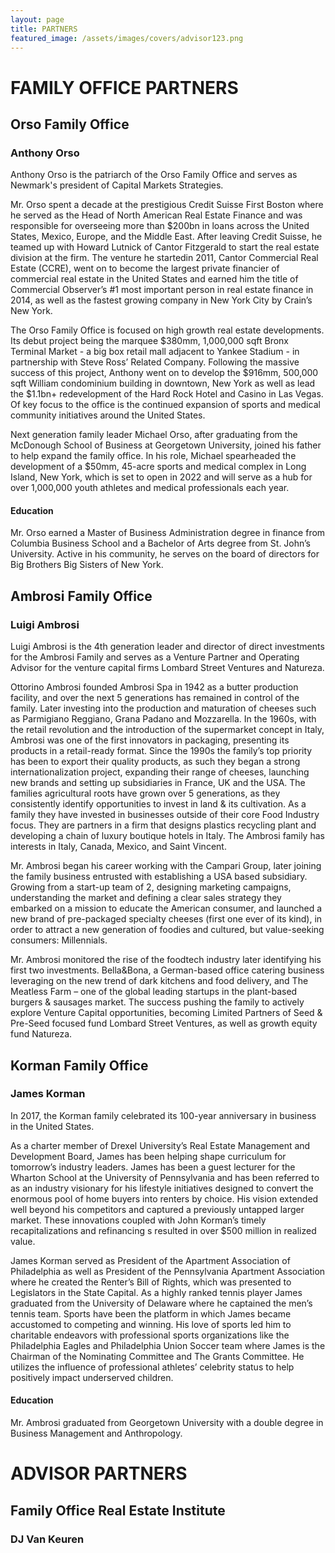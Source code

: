 ```yaml
---
layout: page
title: PARTNERS
featured_image: /assets/images/covers/advisor123.png
---
```


# FAMILY OFFICE PARTNERS


## Orso Family Office 
### Anthony Orso

Anthony Orso is the patriarch of the Orso Family Office and serves as Newmark's president of Capital Markets Strategies.

Mr. Orso spent a decade at the prestigious Credit Suisse First Boston where he served as the Head of North American Real Estate Finance and was responsible for overseeing more than $200bn in loans across the United States, Mexico, Europe, and the Middle East. After leaving Credit Suisse, he teamed up with Howard Lutnick of Cantor Fitzgerald to start the real estate division at the firm. The venture he startedin 2011, Cantor Commercial Real Estate (CCRE), went on to become the largest private financier of commercial real estate in the United States and earned him the title of Commercial Observer’s #1 most important person in real estate finance in 2014, as well as the fastest growing company in New York City by Crain’s New York. 

The Orso Family Office is focused on high growth real estate developments. Its debut project being the marquee $380mm, 1,000,000 sqft Bronx Terminal Market - a big box retail mall adjacent to Yankee Stadium - in partnership with Steve Ross’ Related Company. Following the massive success of this project, Anthony went on to develop the $916mm, 500,000 sqft William condominium building in downtown, New York as well as lead the $1.1bn+ redevelopment of the Hard Rock Hotel and Casino in Las Vegas. Of key focus to the office is the continued expansion of sports and medical community initiatives around the United States.

Next generation family leader Michael Orso, after graduating from the McDonough School of Business at Georgetown University, joined his father to help expand the family office. In his role, Michael spearheaded the development of a $50mm, 45-acre sports and medical complex in Long Island, New York, which is set to open in 2022 and will serve as a hub for over 1,000,000 youth athletes and medical professionals each year.

	
	
#### Education

Mr. Orso earned a Master of Business Administration degree in finance from Columbia Business School and a Bachelor of Arts degree from St. John’s University. Active in his community, he serves on the board of directors for Big Brothers Big Sisters of New York.
	
	

<!-- <div class="alignleft">
	<img src="/assets/images/people/.jpeg" alt="left" style="width:200px;">
</div> -->
## Ambrosi Family Office 
### Luigi Ambrosi

Luigi Ambrosi is the 4th generation leader and director of direct investments for the Ambrosi Family and serves as a Venture Partner and Operating Advisor for the venture capital firms Lombard Street Ventures and Natureza. 

Ottorino Ambrosi founded Ambrosi Spa in 1942 as a butter production facility, and over the next 5 generations has remained in control of the family. Later investing into the production and maturation of cheeses such as Parmigiano Reggiano, Grana Padano and Mozzarella. In the 1960s, with the retail revolution and the introduction of the supermarket concept in Italy, Ambrosi was one of the first innovators in packaging, presenting its products in a retail-ready format. Since the 1990s the family’s top priority has been to export their quality products, as such they began a strong internationalization project, expanding their range of cheeses, launching new brands and setting up subsidiaries in France, UK and the USA. The families agricultural roots have grown over 5 generations, as they consistently identify opportunities to invest in land & its cultivation. As a family they have invested in businesses outside of their core Food Industry focus. They are partners in a firm that designs plastics recycling plant and developing a chain of luxury boutique hotels in Italy. The Ambrosi family has interests in Italy, Canada, Mexico, and Saint Vincent.

Mr. Ambrosi began his career working with the Campari Group, later joining the family business entrusted with establishing a USA based subsidiary. Growing from a start-up team of 2, designing marketing campaigns,  understanding the market and defining a clear sales strategy they embarked on a mission to educate the American consumer, and launched a new brand of pre-packaged specialty cheeses (first one ever of its kind), in order to attract a new generation of foodies and cultured, but value-seeking consumers: Millennials. 

Mr. Ambrosi monitored the rise of the foodtech industry later identifying his first two investments. Bella&Bona, a German-based office catering business leveraging on the new trend of dark kitchens and food delivery, and The Meatless Farm – one of the global leading startups in the plant-based burgers & sausages market. The success pushing the family to actively explore Venture Capital opportunities, becoming Limited Partners of Seed & Pre-Seed focused fund Lombard Street Ventures, as well as growth equity fund Natureza.
	
<!-- <div class="alignleft">
	<img src="/assets/images/people/.jpeg" alt="left" style="width:200px;">
</div> -->
## Korman Family Office 
### James Korman

In 2017, the Korman family celebrated its 100-year anniversary in business in the United States.

As a charter member of Drexel University’s Real Estate Management and Development Board, James has been helping shape curriculum for tomorrow’s industry leaders. James has been a guest lecturer for the Wharton School at the University of Pennsylvania and has been referred to as an industry visionary for his lifestyle initiatives designed to convert the enormous pool of home buyers into renters by choice. His vision extended well beyond his competitors and captured a previously untapped larger market. These innovations coupled with John Korman’s timely recapitalizations and refinancing s resulted in over $500 million in realized value.

James Korman served as President of the Apartment Association of Philadelphia as well as President of the Pennsylvania Apartment Association where he created the Renter’s Bill of Rights, which was presented to Legislators in the State Capital. As a highly ranked tennis player James graduated from the University of Delaware where he captained the men’s tennis team. Sports have been the platform in which James became accustomed to competing and winning. His love of sports led him to charitable endeavors with professional sports organizations like the Philadelphia Eagles and Philadelphia Union Soccer team where James is the Chairman of the Nominating Committee and The Grants Committee. He utilizes the influence of professional athletes’ celebrity status to help positively impact underserved children.	
	
#### Education
Mr. Ambrosi graduated from Georgetown University with a double degree in Business Management and Anthropology.


	
	
	
# ADVISOR PARTNERS


<!-- <div class="alignleft">
	<img src="/assets/images/people/.jpeg" alt="left" style="width:200px;">
</div> -->
## Family Office Real Estate Institute
### DJ Van Keuren 



